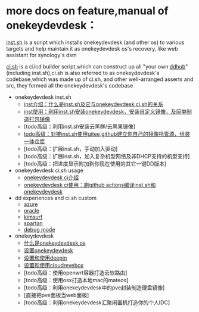 

more docs on feature,manual of onekeydevdesk：
=====
 
[inst.sh](../instintro/) is a script which installs onekeydevdesk (and other os) to various targets and help maintain it as onekeydevdesk os's recovery, like web assistant for synology's dsm  

[ci.sh](../ciintro/) is a ci/cd builder script,which can construct up all "your own [ddhub](p/ciusage/)" (including inst.sh),ci.sh is also referred to as onekeydevdesk's codebase,which was made up of ci.sh, and other well-arranged asserts and src, they formed all the onekeydevdesk's codebase  

+  onekeydevdesk inst.sh
     +  [inst介绍：什么是inst.sh及它与onekeydevdesk ci.sh的关系](../instintro/)
     +  [inst使用：利用inst.sh安装onekeydevdesk，安装自定义镜像，及简单制造打包镜像](../instusage/)
     +  [todo高级：利用inst.sh安装云黑群/云黑果镜像]
     +  [todo高级：对接inst.sh使用gitee,github建立你自己的镜像托管源，组装一体仓库](../howtohost/)
     +  [todo高级：扩展inst.sh，手动加入驱动]
     +  [todo高级：扩展inst.sh，加入复杂机型网络及非DHCP支持的机型支持]
     +  [todo高级：把进度显示附加到你现在使用的其它一键DD版本]
+  onekeydevdesk ci.sh usage
     +  [onekeydevdesk ci介绍](../ciintro/)
     +  [onekeydevdesk ci使用：跑github actions编译inst.sh和onekeydevdesk](../ciusage/)
+  dd experiences and ci.sh custom
     +  [azure](../ddexpandcicustom/az/)
     +  [oracle](../ddexpandcicustom/orc/)
     +  [kimsurf](../ddexpandcicustom/ks/)
     +  [spartan](../ddexpandcicustom/spt/)
     +  [debug mode](../ddexpandcicustom/debug/)
+  onekeydevdesk
     +  [什么是onekeydevdesk os](../1kddintro/)
     +  [设置onekeydevdesk](../1kddusage/)
     +  [设置和使用deepin](../dpiusage/)
     +  [设置和使用cloudrevebox](../cloudreveboxusage/)
     +  [todo高级：使用openwrt容器打造云软路由]
     +  [todo高级：使用osx打造本地mac的mateos]
     +  [todo高级：利用onekeydevdesk中的pve封装制造硬盘镜像]
     +  [直接把pve面板当web面板]
     +  [todo高级：利用onekeydevdesk汇聚闲置机打造你的个人IDC]
